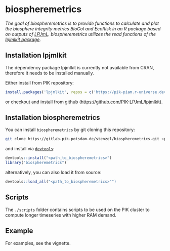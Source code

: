 # biospheremetrics


*The goal of biospheremetrics is to provide functions to calculate and plot 
the biosphere integrity metrics BioCol and EcoRisk in an R package based on 
outputs of [LPJmL](https://gitlab.pik-potsdam.de/lpjml/LPJmL_internal).
biospheremetrics utilizes the read functions of the 
[lpjmlkit package](https://gitlab.pik-potsdam.de/lpjml/lpjmlkit).*

## Installation lpjmlkit
The dependency package lpjmlkit is currently not available from CRAN, therefore it needs to be installed manually.

Either install from PIK repository:
```R
install.packages('lpjmlkit', repos = c('https://pik-piam.r-universe.dev', 'https://cloud.r-project.org'))
```

or checkout and install from github (https://github.com/PIK-LPJmL/lpjmlkit).

## Installation biospheremetrics

You can install `biospheremetrics` by git cloning this repository:

```bash
git clone https://gitlab.pik-potsdam.de/stenzel/biospheremetrics.git <path_to_biospheremetrics>
```

and install via  [`devtools`](https://rawgit.com/rstudio/cheatsheets/master/package-development.pdf):

```R
devtools::install("<path_to_biospheremetrics>")
library("biospheremetrics")
```

alternatively, you can also load it from source:

```R
devtools::load_all("<path_to_biospheremetrics>"")
```

## Scripts

The `./scripts` folder contains scripts to be used on the PIK cluster to 
compute longer timeseries with higher RAM demand.

## Example
For examples, see the vignette.
